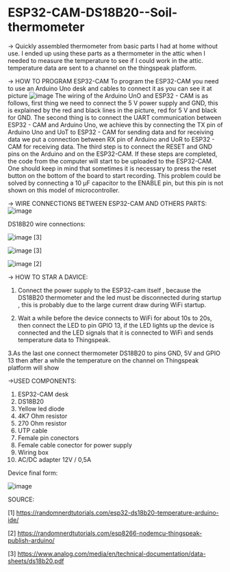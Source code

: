 # ESP32-CAM-DS18B20--Soil-thermometer
-> Quickly assembled thermometer from basic parts I had at home without use. I ended up using these parts as a thermometer in the attic when I needed to measure the temperature 
   to see if I could work in the attic. temperature data are sent to a channel on the thingspeak platform.


-> HOW TO PROGRAM ESP32-CAM
To program the ESP32-CAM you need to use an Arduino Uno desk and cables to connect it as you can see it at picture 
![image](https://github.com/DominikTomasek/ESP32-CAM-DS18B20--Soil-thermometer/assets/55549002/660c1d7a-0435-4a78-8d69-0c33d8c69a58)
The wiring of the Arduino UnO and ESP32 - CAM is as follows, first thing we need to connect the 5 V power supply and GND, this is explained by the red and black lines in the picture, red for 5 V and black for GND.  The second thing is to connect the UART communication between ESP32 - CAM and Arduino Uno, we achieve this by connecting the TX pin of Arduino Uno and UoT to ESP32 - CAM for sending data and for receiving data we put a connection between RX pin of Arduino and UoR to ESP32 - CAM for receiving data. The third step is to connect the RESET and GND pins on the Arduino and on the ESP32-CAM. If these steps are completed, the code from the computer will start to be uploaded to the ESP32-CAM. One should keep in mind that sometimes it is necessary to press the reset button on the bottom of the board to start recording. This problem could be solved by connecting a 10 µF capacitor to the ENABLE pin, but this pin is not shown on this model of microcontroller.

-> WIRE CONNECTIONS BETWEEN ESP32-CAM AND OTHERS PARTS:
![image](https://github.com/DominikTomasek/ESP32-CAM-DS18B20--Soil-thermometer/assets/55549002/fc1a4b0c-7fc8-4bbc-81e9-e0854fb92263)


DS18B20 wire connections:

![image](https://github.com/DominikTomasek/ESP32-CAM-DS18B20--Soil-thermometer/assets/55549002/43f22e73-4a1d-4c7a-8541-307bdcf95479) [3] 


![image](https://github.com/DominikTomasek/ESP32-CAM-DS18B20--Soil-thermometer/assets/55549002/61f8be7d-7842-4590-891d-d15e26b37f79) [3] 


![image](https://github.com/DominikTomasek/ESP32-CAM-DS18B20--Soil-thermometer/assets/55549002/eb0f4f17-4eeb-436c-9773-cb220823616c) [2]


-> HOW TO STAR A DAVICE:

1. Connect the power supply to the ESP32-cam itself , because the DS18B20 thermometer and the led must be disconnected during startup , this is probably due to the large current draw during WiFi startup.
   
2. Wait a while before the device connects to WiFi for about 10s to 20s, then connect the LED to pin GPIO 13, if the LED lights up the device is connected and the LED signals that it is connected to WiFi and sends temperature data to Thingspeak.
   
3.As the last one connect thermometer DS18B20 to pins GND, 5V and GPIO 13 then after a while the temperature on the channel on Thingspeak platform will show 


->USED COMPONENTS: 
1. ESP32-CAM desk
2. DS18B20
3. Yellow led diode
4. 4K7 Ohm resistor
5. 270 Ohm resistor 
6. UTP cable
7. Female pin conectors
8. Female cable conector for power supply
9. Wiring box
10. AC/DC adapter 12V / 0,5A

Device final form:

![image](https://github.com/DominikTomasek/ESP32-CAM-DS18B20--Soil-thermometer/assets/55549002/e0df92ab-f6b7-4e6f-b42b-e0bb42b87da7)

SOURCE:

[1] https://randomnerdtutorials.com/esp32-ds18b20-temperature-arduino-ide/

[2] https://randomnerdtutorials.com/esp8266-nodemcu-thingspeak-publish-arduino/

[3] https://www.analog.com/media/en/technical-documentation/data-sheets/ds18b20.pdf

